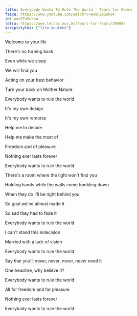 ```yaml
---
title: Everybody Wants To Rule The World - Tears for Fears
faixa: https://www.youtube.com/watch?v=awoFZaSuko4
id: awoFZaSuko4
letra: https://www.letras.mus.br/tears-for-fears/39669/
scriptstyles: ["lite-youtube"]
---
```


Welcome to your life

There's no turning back

Even while we sleep

We will find you

Acting on your best behavior

Turn your back on Mother Nature

Everybody wants to rule the world

It's my own design

It's my own remorse

Help me to decide

Help me make the most of

Freedom and of pleasure

Nothing ever lasts forever

Everybody wants to rule the world

There's a room where the light won't find you

Holding hands while the walls come tumbling down

When they do I'll be right behind you

So glad we've almost made it

So sad they had to fade it

Everybody wants to rule the world

I can't stand this indecision

Married with a lack of vision

Everybody wants to rule the world

Say that you'll never, never, never, never need it

One headline, why believe it?

Everybody wants to rule the world

All for freedom and for pleasure

Nothing ever lasts forever

Everybody wants to rule the world
